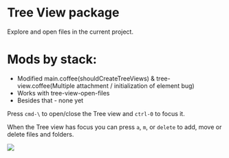# Tree View package
Explore and open files in the current project.

# Mods by stack:
- Modified main.coffee(shouldCreateTreeViews) & tree-view.coffee(Multiple attachment / initialization of element bug)
- Works with tree-view-open-files
- Besides that - none yet

Press `cmd-\` to open/close the Tree view and `ctrl-0` to focus it.

When the Tree view has focus you can press `a`, `m`, or `delete` to add, move
or delete files and folders.

![](https://f.cloud.github.com/assets/671378/2241932/6d9cface-9ceb-11e3-9026-31d5011d889d.png)
